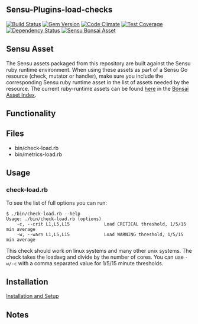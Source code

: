 ## Sensu-Plugins-load-checks

[ ![Build Status](https://travis-ci.org/sensu-plugins/sensu-plugins-load-checks.svg?branch=master)](https://travis-ci.org/sensu-plugins/sensu-plugins-load-checks)
[![Gem Version](https://badge.fury.io/rb/sensu-plugins-load-checks.svg)](http://badge.fury.io/rb/sensu-plugins-load-checks)
[![Code Climate](https://codeclimate.com/github/sensu-plugins/sensu-plugins-load-checks/badges/gpa.svg)](https://codeclimate.com/github/sensu-plugins/sensu-plugins-load-checks)
[![Test Coverage](https://codeclimate.com/github/sensu-plugins/sensu-plugins-load-checks/badges/coverage.svg)](https://codeclimate.com/github/sensu-plugins/sensu-plugins-load-checks)
[![Dependency Status](https://gemnasium.com/sensu-plugins/sensu-plugins-load-checks.svg)](https://gemnasium.com/sensu-plugins/sensu-plugins-load-checks)
[![Sensu Bonsai Asset](https://img.shields.io/badge/Bonsai-Download%20Me-brightgreen.svg?colorB=89C967&logo=sensu)](https://bonsai.sensu.io/assets/sensu-plugins/sensu-plugins-load-checks)

## Sensu Asset  
  The Sensu assets packaged from this repository are built against the Sensu ruby runtime environment. When using these assets as part of a Sensu Go resource (check, mutator or handler), make sure you include the corresponding Sensu ruby runtime asset in the list of assets needed by the resource.  The current ruby-runtime assets can be found [here](https://bonsai.sensu.io/assets/sensu/sensu-ruby-runtime) in the [Bonsai Asset Index](bonsai.sensu.io).

## Functionality

## Files
 * bin/check-load.rb
 * bin/metrics-load.rb

## Usage

### check-load.rb

To see the list of full options you can run:
```
$ ./bin/check-load.rb --help
Usage: ./bin/check-load.rb (options)
    -c, --crit L1,L5,L15             Load CRITICAL threshold, 1/5/15 min average
    -w, --warn L1,L5,L15             Load WARNING threshold, 1/5/15 min average
```

This check should work on linux systems and many other unix systems. The check takes the loadavg and divide by the number of cores. You can use `-w/-c` with a comma separated value for 1/5/15 minute thresholds.


## Installation

[Installation and Setup](http://sensu-plugins.io/docs/installation_instructions.html)

## Notes
